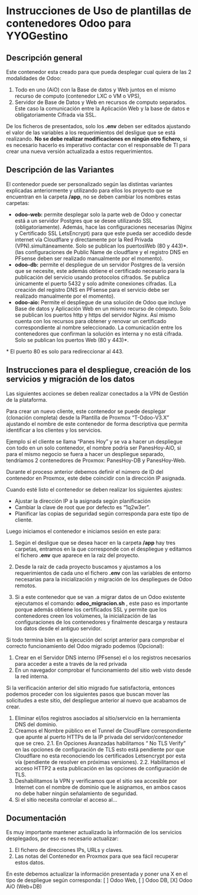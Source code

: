 # Instrucciones de Uso de plantillas de contenedores Odoo para YYOGestino

## Descripción general

Este contenedor esta creado para que pueda desplegar cual quiera de las 2 modalidades de Odoo:

1.  Todo en uno (AiO) con la Base de datos y Web juntos en el mismo recurso de computo (contenedor LXC o VM o VPS),
2.  Servidor de Base de Datos y Web en recursos de computo separados. Este caso la comunicación entre la Aplicación Web y la base de datos e obligatoriamente Cifrada via SSL. 

De los ficheros de presentados, solo los **.env** deben ser editados ajustando el valor de las variables a los requerimientos del desligue que se está realizando. **No se debe realizar modificaciones en ningún otro fichero**, si es necesario hacerlo es imperativo contactar con el responsable de TI para crear una nueva versión actualizada a estos requerimientos.

## Descripción de las Variantes

El contenedor puede ser personalizado según las distintas variantes explicadas anteriormente y utilizando para ellos los proyecto que se encuentran en la carpeta **/app**, no se deben cambiar los nombres estas carpetas:

* **odoo-web:** permite desplegar solo la parte web de Odoo y conectar está a un servidor Postgres que se desee utilizando SSL (obligatoriamente). Además, hace las configuraciones necesarias (Nginx y Certificado SSL LetsEncrypt) para que este pueda ser accedido desde internet vía Cloudflare y directamente por la Red Privada (VPN).simultáneamente. Solo se publican los puertosWeb (80 y 443)*. (las configuraciones de Public Name de cloudflare y el registro DNS en PFsense deben ser realizado manualmente por el momento).
* **odoo-db:** permite el despliegue de un servidor Postgres de la versión que se necesite, este además obtiene el certificado necesario para la publicación del servicio usando protocolos cifrados. Se publica únicamente el puerto 5432 y solo admite conexiones cifradas. (La creación del registro DNS en PFsense para el servicio debe ser realizado manualmente por el momento).
* **odoo-aio:** Permite el despliegue de una solución de Odoo que incluye Base de datos y Aplicación Web en un mismo recurso de cómputo. Solo se publican los puertos http y https del servidor Nginx. Así mismo cuenta con los recursos para obtener y renovar un certificado correspondiente al nombre seleccionado.  La comunicación entre los contenedores que confirman la solución es interna y no está cifrada. Solo se publican los puertos Web (80 y 443)*. 

\* El puerto 80 es solo para redireccionar al 443.

## Instrucciones para el despliegue, creación de los servicios y migración de los datos

Las siguientes acciones se deben realizar conectados a la VPN de Gestión de la plataforma. 

Para crear un nuevo cliente, este contenedor se puede desplegar (clonación completa) desde la Plantilla de Proxmox “T-Odoo-V3.X” ajustando el nombre de este contenedor de forma descriptiva que permita identificar a los clientes y los servicios.

Ejemplo si el cliente se llama “Panes Hoy” y se va a hacer un despliegue con todo en un solo contenedor, el nombre podría ser PanesHoy-AiO, si para el mismo negocio se fuera a hacer un despliegue separado, tendríamos 2 contenedores de Proxmox: PanesHoy-DB y PanesHoy-Web.

Durante el proceso anterior debemos definir el número de ID del contenedor en Proxmox, este debe coincidir con la dirección IP asignada.

Cuando esté listo el contenedor se deben realizar los siguientes ajustes:

* Ajustar la dirección IP a la asignada según planificación
* Cambiar la clave de root que por defecto es “1q2w3er”. 
* Planificar las copias de seguridad según corresponda para este tipo de cliente.

Luego iniciamos el contenedor e iniciamos sesión en este para:

1. Según el desligue que se desea hacer en la carpeta **/app** hay tres carpetas, entramos en la que corresponde con el despliegue y editamos el fichero **.env** que aparece en la raíz del proyecto.

2. Desde la raíz de cada proyecto buscamos y ajustamos a los requerimientos de cada uno el fichero **.env** con las variables de entorno necesarias para la inicialización y migración de los despliegues de Odoo remotos.

3. Si a este contenedor que se van .a migrar datos de un Odoo existente ejecutamos el comando:  **odoo\_migracion.sh** , este paso es importante porque además obtiene los certificados SSL y permite que los contenedores creen los volúmenes, la inicialización de las configuraciones de los contenedores y finalmente descarga y restaura los datos desde el antiguo servidor. 

Si todo termina bien en la ejecución del script anterior para comprobar el correcto funcionamiento del Odoo migrado podemos (Opcional):

1. Crear en el Servidor DNS interno (PFsense) el o los registros necesarios para acceder a este a través de la red privada
2. En un navegador comprobar el funcionamiento del sitio web visto desde la red interna.

Si la verificación anterior del sitio migrado fue satisfactoria, entonces podemos proceder con los siguientes pasos que buscan mover las solicitudes a este sitio, del despliegue anterior al nuevo que acabamos de crear.

1. Eliminar el/los registros asociados al sitio/servicio en la herramienta DNS del dominio.
2. Creamos el Nombre público en el Tunnel de CloudFlare correspondiente que apunte al puerto HTTPs de la IP privada del servidor/contenedor que se creo.
2.1. En Opciones Avanzadas habilitamos “ No TLS Verify”  en las opciones de configuración de TLS esto está pendiente por que Cloudflare no esta reconociendo los certificados Letsencrypt por esta vía (pendiente de resolver en próximas versiones).
2.2. Habilitamos el acceso HTTP2 a esta publicación  en las opciones de configuración de TLS.
3. Deshabilitamos la VPN y verificamos que el sitio sea accesible por Internet con el nombre de dominio que le asignamos, en ambos casos no debe haber ningún señalamiento de seguridad.
4. Si el sitio necesita controlar el acceso al...

## Documentación

Es muy importante mantener actualizado la información de los servicios desplegados, por eso es necesario actualizar:

1. El fichero de direcciones IPs, URLs y claves.
2. Las notas del Contenedor en Proxmox para que sea fácil recuperar estos datos.

En este debemos actualizar la información presentada y poner una X en el tipo de despliegue según corresponda: \[ \] Odoo Web, \[ \] Odoo DB, \[X] Odoo AiO (Web+DB)
```
